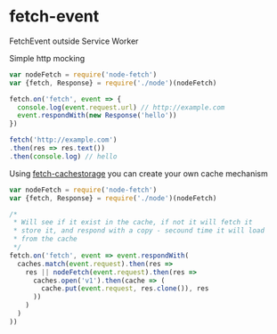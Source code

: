 # fetch-event
FetchEvent outside Service Worker

Simple http mocking
```js
var nodeFetch = require('node-fetch')
var {fetch, Response} = require('./node')(nodeFetch)

fetch.on('fetch', event => {
  console.log(event.request.url) // http://example.com
  event.respondWith(new Response('hello'))
})

fetch('http://example.com')
.then(res => res.text())
.then(console.log) // hello
```

Using [fetch-cachestorage][1] you can create your own cache mechanism
```js
var nodeFetch = require('node-fetch')
var {fetch, Response} = require('./node')(nodeFetch)

/*
 * Will see if it exist in the cache, if not it will fetch it
 * store it, and respond with a copy - secound time it will load
 * from the cache
 */
fetch.on('fetch', event => event.respondWith(
  caches.match(event.request).then(res =>
    res || nodeFetch(event.request).then(res =>
      caches.open('v1').then(cache => (
        cache.put(event.request, res.clone()), res
      ))
    )
  )
))
```

  [1]: cacheStorage
